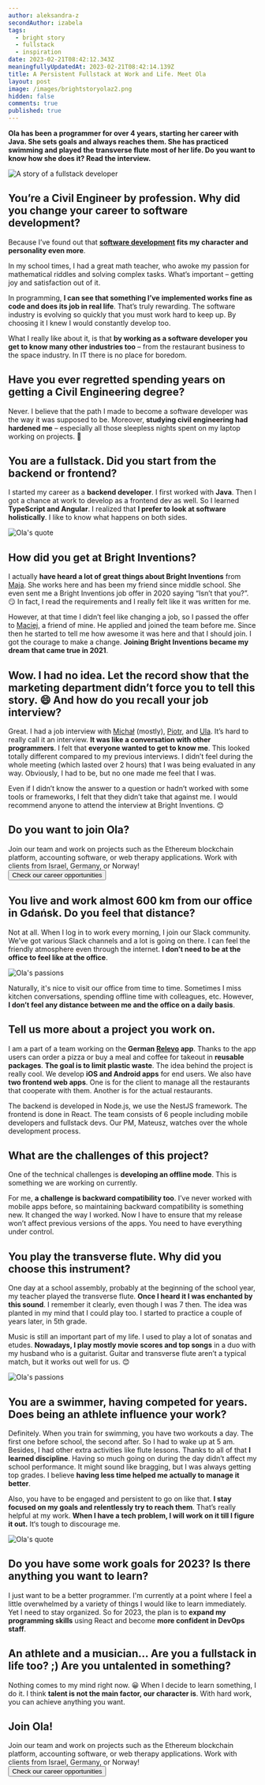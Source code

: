 ```yaml
---
author: aleksandra-z
secondAuthor: izabela
tags:
  - bright story
  - fullstack
  - inspiration
date: 2023-02-21T08:42:12.343Z
meaningfullyUpdatedAt: 2023-02-21T08:42:14.139Z
title: A Persistent Fullstack at Work and Life. Meet Ola
layout: post
image: /images/brightstoryolaz2.png
hidden: false
comments: true
published: true
---
```

**Ola has been a programmer for over 4 years, starting her career with Java. She sets goals and always reaches them. She has practiced swimming and played the transverse flute most of her life. Do you want to know how she does it? Read the interview.**

<div class="image"><img src="/images/brightstoryolazcollage.png" alt="A story of a fullstack developer" title="A story of a fullstack developer"  /> </div>

<EbookDynamic sectionTitle="bright ebook"  ebookName="ebook-eda-visuals.pdf" imageSrc="/images/ebook_cover_blog.png" imageAlt="alt" description="Must have ebook for devs and app owners written by Rafał Hofman, a software developer and security expert. All tools listed in the e-book are open-source or offer free plans."/>

## You’re a Civil Engineer by profession. Why did you change your career to software development?

Because I’ve found out that **[software development](/) fits my character and personality even more**.

In my school times, I had a great math teacher, who awoke my passion for mathematical riddles and solving complex tasks. What’s important – getting joy and satisfaction out of it.

In programming, **I can see that something I’ve implemented works fine as code and does its job in real life**. That’s truly rewarding. The software industry is evolving so quickly that you must work hard to keep up. By choosing it I knew I would constantly develop too.

What I really like about it, is that **by working as a software developer you get to know many other industries too** – from the restaurant business to the space industry. In IT there is no place for boredom.

## Have you ever regretted spending years on getting a Civil Engineering degree?

Never. I believe that the path I made to become a software developer was the way it was supposed to be. Moreover, **studying civil engineering had hardened me** – especially all those sleepless nights spent on my laptop working on projects. 🙂

## You are a fullstack. Did you start from the backend or frontend?

I started my career as a **backend developer**. I first worked with **Java**. Then I got a chance at work to develop as a frontend dev as well. So I learned **TypeScript and Angular**. I realized that **I prefer to look at software holistically**. I like to know what happens on both sides.

<div class="image"><img src="/images/ola_quote_fullstack.png" alt="Ola's quote" title="Ola's quote"  /> </div>

## How did you get at Bright Inventions?

I actually **have heard a lot of great things about Bright Inventions** from [Maja](/about-us/maja/). She works here and has been my friend since middle school. She even sent me a Bright Inventions job offer in 2020 saying “Isn’t that you?”. 😏 In fact, I read the requirements and I really felt like it was written for me.

However, at that time I didn’t feel like changing a job, so I passed the offer to [Maciej](/about-us/maciej-n/), a friend of mine. He applied and joined the team before me. Since then he started to tell me how awesome it was here and that I should join. I got the courage to make a change. **Joining Bright Inventions became my dream that came true in 2021**. 

## Wow. I had no idea. Let the record show that the marketing department didn’t force you to tell this story. 😄 And how do you recall your job interview?

Great. I had a job interview with [Michał](/about-us/michal-k/) (mostly), [Piotr](/about-us/piotr/), and [Ula](/about-us/ula/). It’s hard to really call it an interview. **It was like a conversation with other programmers**. I felt that **everyone wanted to get to know me**. This looked totally different compared to my previous interviews. I didn’t feel during the whole meeting (which lasted over 2 hours) that I was being evaluated in any way. Obviously, I had to be, but no one made me feel that I was.

Even if I didn’t know the answer to a question or hadn’t worked with some tools or frameworks, I felt that they didn’t take that against me. I would recommend anyone to attend the interview at Bright Inventions. 😊

<div class='block-button'><h2>Do you want to join Ola?</h2><div>Join our team and work on projects such as the Ethereum blockchain platform, accounting software, or web therapy applications. Work with clients from Israel, Germany, or Norway!</div><a href="/career"><button>Check our career opportunities</button></a></div>

## You live and work almost 600 km from our office in Gdańsk. Do you feel that distance?

Not at all. When I log in to work every morning, I join our Slack community. We’ve got various Slack channels and a lot is going on there. I can feel the friendly atmosphere even through the internet. **I don’t need to be at the office to feel like at the office**.

<div class="image"><img src="/images/ola_passion.png" alt="Ola's passions" title="Ola's passions"  /> </div>

Naturally, it's nice to visit our office from time to time. Sometimes I miss kitchen conversations, spending offline time with colleagues, etc. However, **I don’t feel any distance between me and the office on a daily basis**.

## Tell us more about a project you work on.

I am a part of a team working on the **German [Relevo](/projects/eco-friendly-app) app**. Thanks to the app users can order a pizza or buy a meal and coffee for takeout in **reusable packages**. **The goal is to limit plastic waste**. The idea behind the project is really cool. We develop **iOS and Android apps** for end users. We also have **two frontend web apps**. One is for the client to manage all the restaurants that cooperate with them. Another is for the actual restaurants.

The backend is developed in Node.js, we use the NestJS framework. The frontend is done in React. The team consists of 6 people including mobile developers and fullstack devs. Our PM, Mateusz, watches over the whole development process.

## What are the challenges of this project?

One of the technical challenges is **developing an offline mode**. This is something we are working on currently. 

For me, **a challenge is backward compatibility too**. I’ve never worked with mobile apps before, so maintaining backward compatibility is something new. It changed the way I worked. Now I have to ensure that my release won’t affect previous versions of the apps. You need to have everything under control. 

## You play the transverse flute. Why did you choose this instrument?

One day at a school assembly, probably at the beginning of the school year, my teacher played the transverse flute. **Once I heard it I was enchanted by this sound**. I remember it clearly, even though I was 7 then. The idea was planted in my mind that I could play too. I started to practice a couple of years later, in 5th grade. 

Music is still an important part of my life. I used to play a lot of sonatas and etudes. **Nowadays, I play mostly movie scores and top songs** in a duo with my husband who is a guitarist. Guitar and transverse flute aren’t a typical match, but it works out well for us. 😊

<div class="image"><img src="/images/ola_passion2.png" alt="Ola's passions" title="Ola's passions"  /> </div>

## You are a swimmer, having competed for years. Does being an athlete influence your work?

Definitely. When you train for swimming, you have two workouts a day. The first one before school, the second after. So I had to wake up at 5 am. Besides, I had other extra activities like flute lessons. Thanks to all of that **I learned discipline**. Having so much going on during the day didn’t affect my school performance. It might sound like bragging, but I was always getting top grades. I believe **having less time helped me actually to manage it better**. 

Also, you have to be engaged and persistent to go on like that. **I stay focused on my goals and relentlessly try to reach them**. That’s really helpful at my work. **When I have a tech problem, I will work on it till I figure it out.** It‘s tough to discourage me. 

<div class="image"><img src="/images/ola_quote_problem.png" alt="Ola's quote" title="Ola's quote"  /> </div>

## Do you have some work goals for 2023? Is there anything you want to learn?

I just want to be a better programmer. I'm currently at a point where I feel a little overwhelmed by a variety of things I would like to learn immediately. Yet I need to stay organized. So for 2023, the plan is to **expand my programming skills** using React and become **more confident in DevOps staff**.

## An athlete and a musician… Are you a fullstack in life too? ;) Are you untalented in something?

Nothing comes to my mind right now. 😀 When I decide to learn something, I do it. I think **talent is not the main factor, our character is**. With hard work, you can achieve anything you want.

<div class='block-button'><h2>Join Ola!</h2><div>Join our team and work on projects such as the Ethereum blockchain platform, accounting software, or web therapy applications. Work with clients from Israel, Germany, or Norway!</div><a href="/career"><button>Check our career opportunities</button></a></div>